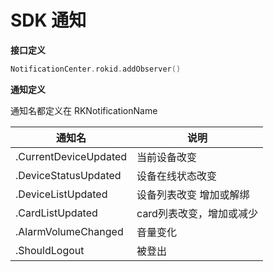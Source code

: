 # SDK 通知

**接口定义**

```swift
NotificationCenter.rokid.addObserver()
```

**通知定义**

通知名都定义在 RKNotificationName

| 通知名   | 说明   |
| ------ | ----- |
| .CurrentDeviceUpdated | 当前设备改变 |
| .DeviceStatusUpdated | 设备在线状态改变 |
| .DeviceListUpdated | 设备列表改变 增加或解绑 |
| .CardListUpdated | card列表改变，增加或减少 |
| .AlarmVolumeChanged | 音量变化 |
| .ShouldLogout | 被登出 |

